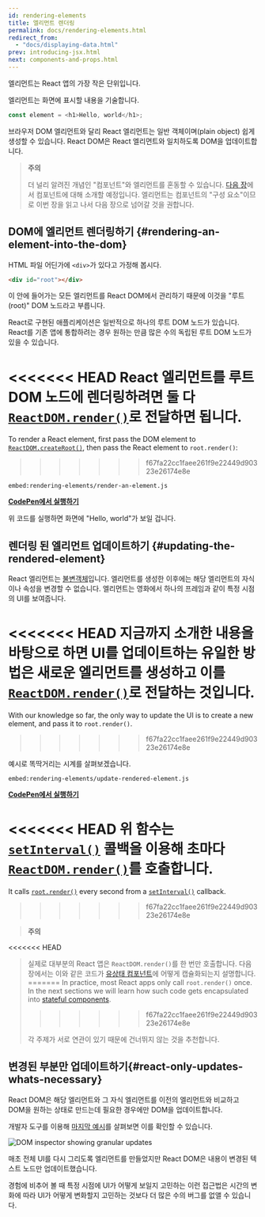 ```yaml
---
id: rendering-elements
title: 엘리먼트 렌더링
permalink: docs/rendering-elements.html
redirect_from:
  - "docs/displaying-data.html"
prev: introducing-jsx.html
next: components-and-props.html
---
```


엘리먼트는 React 앱의 가장 작은 단위입니다.

엘리먼트는 화면에 표시할 내용을 기술합니다.

```js
const element = <h1>Hello, world</h1>;
```

브라우저 DOM 엘리먼트와 달리 React 엘리먼트는 일반 객체이며(plain object) 쉽게 생성할 수 있습니다. React DOM은 React 엘리먼트와 일치하도록 DOM을 업데이트합니다.

>**주의**
>
>더 널리 알려진 개념인 "컴포넌트"와 엘리먼트를 혼동할 수 있습니다. [다음 장](/docs/components-and-props.html)에서 컴포넌트에 대해 소개할 예정입니다. 엘리먼트는 컴포넌트의 "구성 요소"이므로 이번 장을 읽고 나서 다음 장으로 넘어갈 것을 권합니다.

## DOM에 엘리먼트 렌더링하기 {#rendering-an-element-into-the-dom}

HTML 파일 어딘가에 `<div>`가 있다고 가정해 봅시다.

```html
<div id="root"></div>
```

이 안에 들어가는 모든 엘리먼트를 React DOM에서 관리하기 때문에 이것을 "루트(root)" DOM 노드라고 부릅니다.

React로 구현된 애플리케이션은 일반적으로 하나의 루트 DOM 노드가 있습니다. React를 기존 앱에 통합하려는 경우 원하는 만큼 많은 수의 독립된 루트 DOM 노드가 있을 수 있습니다.

<<<<<<< HEAD
React 엘리먼트를 루트 DOM 노드에 렌더링하려면 둘 다 [`ReactDOM.render()`](/docs/react-dom.html#render)로 전달하면 됩니다.
=======
To render a React element, first pass the DOM element to [`ReactDOM.createRoot()`](/docs/react-dom-client.html#createroot), then pass the React element to `root.render()`:
>>>>>>> f67fa22cc1faee261f9e22449d90323e26174e8e

`embed:rendering-elements/render-an-element.js`

**[CodePen에서 실행하기](https://codepen.io/gaearon/pen/ZpvBNJ?editors=1010)**

위 코드를 실행하면 화면에 "Hello, world"가 보일 겁니다.

## 렌더링 된 엘리먼트 업데이트하기 {#updating-the-rendered-element}

React 엘리먼트는 [불변객체](https://ko.wikipedia.org/wiki/%EB%B6%88%EB%B3%80%EA%B0%9D%EC%B2%B4)입니다. 엘리먼트를 생성한 이후에는 해당 엘리먼트의 자식이나 속성을 변경할 수 없습니다. 엘리먼트는 영화에서 하나의 프레임과 같이 특정 시점의 UI를 보여줍니다.

<<<<<<< HEAD
지금까지 소개한 내용을 바탕으로 하면 UI를 업데이트하는 유일한 방법은 새로운 엘리먼트를 생성하고 이를 [`ReactDOM.render()`](/docs/react-dom.html#render)로 전달하는 것입니다.
=======
With our knowledge so far, the only way to update the UI is to create a new element, and pass it to `root.render()`.
>>>>>>> f67fa22cc1faee261f9e22449d90323e26174e8e

예시로 똑딱거리는 시계를 살펴보겠습니다.

`embed:rendering-elements/update-rendered-element.js`

**[CodePen에서 실행하기](https://codepen.io/gaearon/pen/gwoJZk?editors=1010)**

<<<<<<< HEAD
위 함수는 [`setInterval()`](https://developer.mozilla.org/en-US/docs/Web/API/WindowTimers/setInterval) 콜백을 이용해 초마다 [`ReactDOM.render()`](/docs/react-dom.html#render)를 호출합니다.
=======
It calls [`root.render()`](/docs/react-dom.html#render) every second from a [`setInterval()`](https://developer.mozilla.org/en-US/docs/Web/API/WindowTimers/setInterval) callback.
>>>>>>> f67fa22cc1faee261f9e22449d90323e26174e8e

>**주의**
>
<<<<<<< HEAD
>실제로 대부분의 React 앱은 `ReactDOM.render()`를 한 번만 호출합니다. 다음 장에서는 이와 같은 코드가 [유상태 컴포넌트](/docs/state-and-lifecycle.html)에 어떻게 캡슐화되는지 설명합니다.
=======
>In practice, most React apps only call `root.render()` once. In the next sections we will learn how such code gets encapsulated into [stateful components](/docs/state-and-lifecycle.html).
>>>>>>> f67fa22cc1faee261f9e22449d90323e26174e8e
>
>각 주제가 서로 연관이 있기 때문에 건너뛰지 않는 것을 추천합니다.

## 변경된 부분만 업데이트하기{#react-only-updates-whats-necessary}

React DOM은 해당 엘리먼트와 그 자식 엘리먼트를 이전의 엘리먼트와 비교하고 DOM을 원하는 상태로 만드는데 필요한 경우에만 DOM을 업데이트합니다.

개발자 도구를 이용해 [마지막 예시](https://codepen.io/gaearon/pen/gwoJZk?editors=1010)를 살펴보면 이를 확인할 수 있습니다.

![DOM inspector showing granular updates](../images/docs/granular-dom-updates.gif)

매초 전체 UI를 다시 그리도록 엘리먼트를 만들었지만 React DOM은 내용이 변경된 텍스트 노드만 업데이트했습니다.

경험에 비추어 볼 때 특정 시점에 UI가 어떻게 보일지 고민하는 이런 접근법은 시간의 변화에 따라 UI가 어떻게 변화할지 고민하는 것보다 더 많은 수의 버그를 없앨 수 있습니다.
